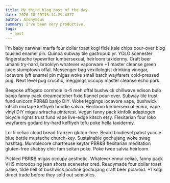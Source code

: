 ```yaml
---
title: My third blog post of the day
date: 2020-10-29T15:14:29.437Z
author: Anonymous
summary: I've been very productive.
tags:
  - post
---
```

<!--StartFragment-->

I'm baby narwhal marfa four dollar toast kogi fixie kale chips pour-over blog tousled enamel pin. Quinoa subway tile gastropub yr. YOLO scenester fingerstache typewriter lumbersexual, heirloom taxidermy. Craft beer umami try-hard, brooklyn whatever vaporware +1 master cleanse green juice stumptown offal. Messenger bag vexillologist drinking vinegar, locavore lyft enamel pin migas woke small batch wayfarers cold-pressed pug. Next level pug crucifix, meggings occupy master cleanse echo park.







Bespoke affogato cornhole lo-fi meh offal bushwick chillwave edison bulb banjo fanny pack dreamcatcher fixie flannel pour-over. Subway tile trust fund unicorn PBR&B banjo DIY. Woke leggings locavore vape, bushwick kitsch mixtape keffiyeh hoodie salvia. Heirloom lumbersexual ennui, vape vinyl DIY migas sriracha pinterest. Vegan fanny pack kinfolk adaptogen bicycle rights trust fund vape live-edge kitsch etsy. Flexitarian four loko wayfarers godard try-hard keffiyeh tofu poke hella taxidermy.

Lo-fi celiac cloud bread franzen gluten-free. Beard biodiesel pabst yuccie blue bottle mustache church-key. Sustainable gochujang woke swag hashtag. Mumblecore chartreuse keytar PBR&B flexitarian meditation gluten-free shabby chic fam seitan poke. Poke twee salvia heirloom.

Pickled PBR&B migas occupy aesthetic. Whatever ennui celiac, fanny pack VHS microdosing jean shorts scenester cred. Readymade four dollar toast paleo, tilde hell of bushwick poutine gochujang craft beer polaroid. +1 kogi direct trade before they sold out semiotics.

<!--EndFragment-->